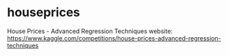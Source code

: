 # houseprices
House Prices - Advanced Regression Techniques
website: https://www.kaggle.com/competitions/house-prices-advanced-regression-techniques
